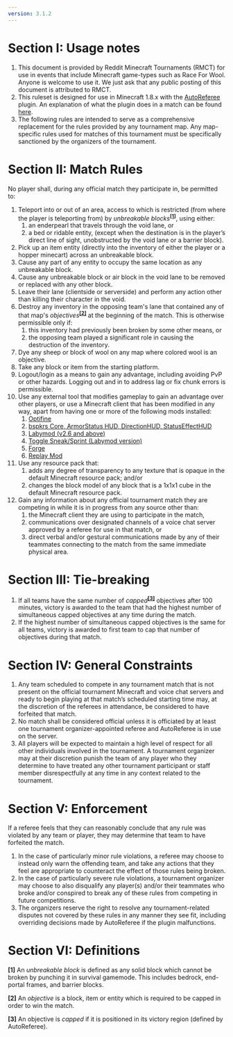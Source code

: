 ```yaml
---
version: 3.1.2
---
```


# Section I: Usage notes

1. This document is provided by Reddit Minecraft Tournaments (RMCT) for use in events that include Minecraft game-types such as Race For Wool. Anyone is welcome to use it. We just ask that any public posting of this document is attributed to RMCT.
2. This ruleset is designed for use in Minecraft 1.8.x with the [AutoReferee](http://rmct.github.io/AutoReferee/) plugin. An explanation of what the plugin does in a match can be found [here](https://raceforwool.org/ruleset/ar).
3. The following rules are intended to serve as a comprehensive replacement for the rules provided by any tournament map. Any map-specific rules used for matches of this tournament must be specifically sanctioned by the organizers of the tournament.

# Section II: Match Rules

No player shall, during any official match they participate in, be permitted to:

1. Teleport into or out of an area, access to which is restricted (from where the player is teleporting from) by _unbreakable blocks_<sup>__[[1]](#section-vi-definitions)__</sup>, using either:
    1. an enderpearl that travels through the void lane, or
    2. a bed or ridable entity, (except when the destination is in the player’s direct line of sight, unobstructed by the void lane or a barrier block).
2. Pick up an item entity (directly into the inventory of either the player or a hopper minecart) across an unbreakable block.
3. Cause any part of any entity to occupy the same location as any unbreakable block.
4. Cause any unbreakable block or air block in the void lane to be removed or replaced with any other block.
5. Leave their lane (clientside or serverside) and perform any action other than killing their character in the void.
6. Destroy any inventory in the opposing team's lane that contained any of that map's _objectives_<sup>__[[2]](#section-vi-definitions)__</sup> at the beginning of the match. This is otherwise permissible only if:
    1. this inventory had previously been broken by some other means, or
    2. the opposing team played a significant role in causing the destruction of the inventory.
7. Dye any sheep or block of wool on any map where colored wool is an objective.
8. Take any block or item from the starting platform.
9. Logout/login as a means to gain any advantage, including avoiding PvP or other hazards. Logging out and in to address lag or fix chunk errors is permissible.
10. Use any external tool that modifies gameplay to gain an advantage over other players, or use a Minecraft client that has been modified in any way, apart from having one or more of the following mods installed:
    1. [Optifine](http://www.minecraftforum.net/forums/mapping-and-modding/minecraft-mods/1272953-optifine-hd-a4-fps-boost-hd-textures-aa-af-and)
    2. [bspkrs Core, ArmorStatus HUD, DirectionHUD, StatusEffectHUD](http://www.minecraftforum.net/forums/mapping-and-modding/minecraft-mods/1282347-bspkrs-mods-armorstatushud-directionhud)
    3. [Labymod (v2.6 and above)](https://www.labymod.net/)
    4. [Toggle Sneak/Sprint (Labymod version)](https://www.labymod.net/cmods)
    5. [Forge](http://files.minecraftforge.net/)
    6. [Replay Mod](https://www.replaymod.com/)
11. Use any resource pack that:
    1. adds any degree of transparency to any texture that is opaque in the default Minecraft resource pack; and/or
    2. changes the block model of any block that is a 1x1x1 cube in the default Minecraft resource pack.
12. Gain any information about any official tournament match they are competing in while it is in progress from any source other than:
    1. the Minecraft client they are using to participate in the match,
    2. communications over designated channels of a voice chat server approved by a referee for use in that match, or
    3. direct verbal and/or gestural communications made by any of their teammates connecting to the match from the same immediate physical area.

# Section III: Tie-breaking

1. If all teams have the same number of _capped_<sup>__[[3]](#section-vi-definitions)__</sup> objectives after 100 minutes, victory is awarded to the team that had the highest number of simultaneous capped objectives at any time during the match.
2. If the highest number of simultaneous capped objectives is the same for all teams, victory is awarded to first team to cap that number of objectives during that match.

# Section IV: General Constraints

1. Any team scheduled to compete in any tournament match that is not present on the official tournament Minecraft and voice chat servers and ready to begin playing at that match’s scheduled starting time may, at the discretion of the referees in attendance, be considered to have forfeited that match.
2. No match shall be considered official unless it is officiated by at least one tournament organizer-appointed referee and AutoReferee is in use on the server.
3. All players will be expected to maintain a high level of respect for all other individuals involved in the tournament. A tournament organizer may at their discretion punish the team of any player who they determine to have treated any other tournament participant or staff member disrespectfully at any time in any context related to the tournament.

# Section V: Enforcement

If a referee feels that they can reasonably conclude that any rule was violated by any team or player, they may determine that team to have forfeited the match.

1. In the case of particularly minor rule violations, a referee may choose to instead only warn the offending team, and take any actions that they feel are appropriate to counteract the effect of those rules being broken.
2. In the case of particularly severe rule violations, a tournament organizer may choose to also disqualify any player(s) and/or their teammates who broke and/or conspired to break any of these rules from competing in future competitions.
3. The organizers reserve the right to resolve any tournament-related disputes not covered by these rules in any manner they see fit, including overriding decisions made by AutoReferee if the plugin malfunctions.

# Section VI: Definitions

__[1]__ An _unbreakable block_ is defined as any solid block which cannot be broken by punching it in survival gamemode. This includes bedrock, end-portal frames, and barrier blocks.

__[2]__ An _objective_ is a block, item or entity which is required to be capped in order to win the match.

__[3]__ An objective is _capped_ if it is positioned in its victory region (defined by AutoReferee).
